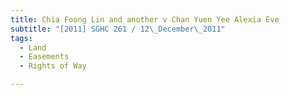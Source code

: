 ```yaml
---
title: Chia Foong Lin and another v Chan Yuen Yee Alexia Eve 
subtitle: "[2011] SGHC 261 / 12\_December\_2011"
tags:
  - Land
  - Easements
  - Rights of Way

---
```


